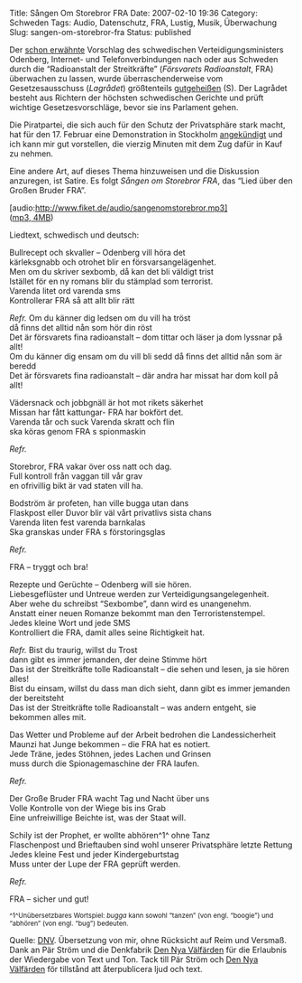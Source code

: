 Title: Sången Om Storebror FRA
Date: 2007-02-10 19:36
Category: Schweden
Tags: Audio, Datenschutz, FRA, Lustig, Musik, Überwachung
Slug: sangen-om-storebror-fra
Status: published

Der [schon
erwähnte](http://www.fiket.de/2007/01/24/terroristen-abhoeren/)
Vorschlag des schwedischen Verteidigungsministers Odenberg, Internet-
und Telefonverbindungen nach oder aus Schweden durch die “Radioanstalt
der Streitkräfte” (*Försvarets Radioanstalt*, FRA) überwachen zu lassen,
wurde überraschenderweise vom Gesetzesausschuss (*Lagrådet*)
größtenteils
[gutgeheißen](http://www.sr.se/Ekot/artikel.asp?artikel=1193467) (S).
Der Lagrådet besteht aus Richtern der höchsten schwedischen Gerichte und
prüft wichtige Gesetzesvorschläge, bevor sie ins Parlament gehen.

Die Piratpartei, die sich auch für den Schutz der Privatsphäre stark
macht, hat für den 17. Februar eine Demonstration in Stockholm
[angekündigt](http://www2.piratpartiet.se/nyheter/gront_ljus_for_fras_massavlyssning_piratpartiet_anordnar_demonstration)
und ich kann mir gut vorstellen, die vierzig Minuten mit dem Zug dafür
in Kauf zu nehmen.

Eine andere Art, auf dieses Thema hinzuweisen und die Diskussion
anzuregen, ist Satire. Es folgt *Sången om Storebror FRA*, das “Lied
über den Großen Bruder FRA”.

[audio:http://www.fiket.de/audio/sangenomstorebror.mp3]  
([mp3, 4MB](http://www.fiket.de/audio/sangenomstorebror.mp3))

Liedtext, schwedisch und deutsch:

Bullrecept och skvaller – Odenberg vill höra det  
kärleksgnabb och otrohet blir en försvarsangelägenhet.  
Men om du skriver sexbomb, då kan det bli väldigt trist  
Istället för en ny romans blir du stämplad som terrorist.  
Varenda litet ord varenda sms  
Kontrollerar FRA så att allt blir rätt

*Refr.* Om du känner dig ledsen om du vill ha tröst  
då finns det alltid nån som hör din röst  
Det är försvarets fina radioanstalt – dom tittar och läser ja dom
lyssnar på allt!  
Om du känner dig ensam om du vill bli sedd då finns det alltid nån som
är beredd  
Det är försvarets fina radioanstalt – där andra har missat har dom koll
på allt!

Vädersnack och jobbgnäll är hot mot rikets säkerhet  
Missan har fått kattungar- FRA har bokfört det.  
Varenda tår och suck Varenda skratt och flin  
ska köras genom FRA s spionmaskin

*Refr.*

Storebror, FRA vakar över oss natt och dag.  
Full kontroll från vaggan till vår grav  
en ofrivillig bikt är vad staten vill ha.

Bodström är profeten, han ville bugga utan dans  
Flaskpost eller Duvor blir väl vårt privatlivs sista chans  
Varenda liten fest varenda barnkalas  
Ska granskas under FRA s förstoringsglas

*Refr.*

FRA – tryggt och bra!

Rezepte und Gerüchte – Odenberg will sie hören.  
Liebesgeflüster und Untreue werden zur Verteidigungsangelegenheit.  
Aber wehe du schreibst “Sexbombe”, dann wird es unangenehm.  
Anstatt einer neuen Romanze bekommt man den Terroristenstempel.  
Jedes kleine Wort und jede SMS  
Kontrolliert die FRA, damit alles seine Richtigkeit hat.

*Refr.* Bist du traurig, willst du Trost  
dann gibt es immer jemanden, der deine Stimme hört  
Das ist der Streitkräfte tolle Radioanstalt – die sehen und lesen, ja
sie hören alles!  
Bist du einsam, willst du dass man dich sieht, dann gibt es immer
jemanden der bereitsteht  
Das ist der Streitkräfte tolle Radioanstalt – was andern entgeht, sie
bekommen alles mit.

Das Wetter und Probleme auf der Arbeit bedrohen die Landessicherheit  
Maunzi hat Junge bekommen – die FRA hat es notiert.  
Jede Träne, jedes Stöhnen, jedes Lachen und Grinsen  
muss durch die Spionagemaschine der FRA laufen.

*Refr.*

Der Große Bruder FRA wacht Tag und Nacht über uns  
Volle Kontrolle von der Wiege bis ins Grab  
Eine unfreiwillige Beichte ist, was der Staat will.

Schily ist der Prophet, er wollte abhören^1^ ohne Tanz  
Flaschenpost und Brieftauben sind wohl unserer Privatsphäre letzte
Rettung  
Jedes kleine Fest und jeder Kindergeburtstag  
Muss unter der Lupe der FRA geprüft werden.

*Refr.*

FRA – sicher und gut!

<small>^1^Unübersetzbares Wortspiel: *bugga* kann sowohl “tanzen” (von
engl. “boogie”) und “abhören” (von engl. “bug”) bedeuten.</small>

Quelle: [DNV](http://www.dnv.se/indexpodcast.asp). Übersetzung von mir,
ohne Rücksicht auf Reim und Versmaß. Dank an Pär Ström und die
Denkfabrik [Den Nya Välfärden](http://www.dnv.se/) für die Erlaubnis der
Wiedergabe von Text und Ton. Tack till Pär Ström och [Den Nya
Välfärden](http://www.dnv.se/) för tillstånd att återpublicera ljud och
text.

